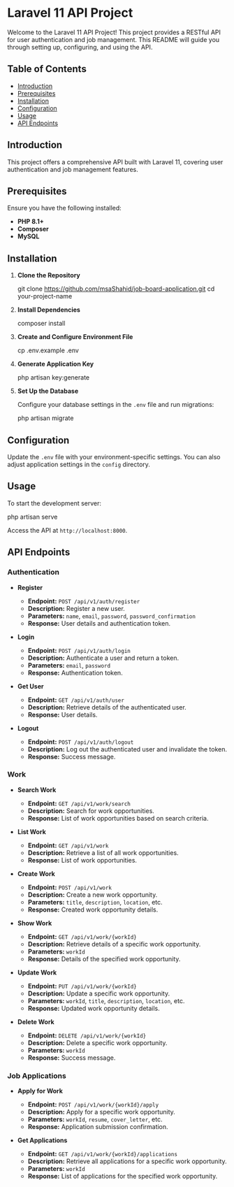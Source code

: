 # Laravel 11 API Project

Welcome to the Laravel 11 API Project! This project provides a RESTful API for user authentication and job management. This README will guide you through setting up, configuring, and using the API.

## Table of Contents

- [Introduction](#introduction)
- [Prerequisites](#prerequisites)
- [Installation](#installation)
- [Configuration](#configuration)
- [Usage](#usage)
- [API Endpoints](#api-endpoints)


## Introduction

This project offers a comprehensive API built with Laravel 11, covering user authentication and job management features.

## Prerequisites

Ensure you have the following installed:

- **PHP 8.1+**
- **Composer**
- **MySQL** 


## Installation

1. **Clone the Repository**

   
   git clone https://github.com/msaShahid/job-board-application.git
   cd your-project-name
   

2. **Install Dependencies**

   composer install

3. **Create and Configure Environment File**

   cp .env.example .env

4. **Generate Application Key**

   php artisan key:generate

5. **Set Up the Database**

   Configure your database settings in the `.env` file and run migrations:
   
   php artisan migrate
   
## Configuration

Update the `.env` file with your environment-specific settings. You can also adjust application settings in the `config` directory.

## Usage

To start the development server:

php artisan serve

Access the API at `http://localhost:8000`.

## API Endpoints

### Authentication

- **Register**
  - **Endpoint:** `POST /api/v1/auth/register`
  - **Description:** Register a new user.
  - **Parameters:** `name`, `email`, `password`, `password_confirmation`
  - **Response:** User details and authentication token.

- **Login**
  - **Endpoint:** `POST /api/v1/auth/login`
  - **Description:** Authenticate a user and return a token.
  - **Parameters:** `email`, `password`
  - **Response:** Authentication token.

- **Get User**
  - **Endpoint:** `GET /api/v1/auth/user`
  - **Description:** Retrieve details of the authenticated user.
  - **Response:** User details.

- **Logout**
  - **Endpoint:** `POST /api/v1/auth/logout`
  - **Description:** Log out the authenticated user and invalidate the token.
  - **Response:** Success message.

### Work

- **Search Work**
  - **Endpoint:** `GET /api/v1/work/search`
  - **Description:** Search for work opportunities.
  - **Response:** List of work opportunities based on search criteria.

- **List Work**
  - **Endpoint:** `GET /api/v1/work`
  - **Description:** Retrieve a list of all work opportunities.
  - **Response:** List of work opportunities.

- **Create Work**
  - **Endpoint:** `POST /api/v1/work`
  - **Description:** Create a new work opportunity.
  - **Parameters:** `title`, `description`, `location`, etc.
  - **Response:** Created work opportunity details.

- **Show Work**
  - **Endpoint:** `GET /api/v1/work/{workId}`
  - **Description:** Retrieve details of a specific work opportunity.
  - **Parameters:** `workId`
  - **Response:** Details of the specified work opportunity.

- **Update Work**
  - **Endpoint:** `PUT /api/v1/work/{workId}`
  - **Description:** Update a specific work opportunity.
  - **Parameters:** `workId`, `title`, `description`, `location`, etc.
  - **Response:** Updated work opportunity details.

- **Delete Work**
  - **Endpoint:** `DELETE /api/v1/work/{workId}`
  - **Description:** Delete a specific work opportunity.
  - **Parameters:** `workId`
  - **Response:** Success message.

### Job Applications

- **Apply for Work**
  - **Endpoint:** `POST /api/v1/work/{workId}/apply`
  - **Description:** Apply for a specific work opportunity.
  - **Parameters:** `workId`, `resume`, `cover_letter`, etc.
  - **Response:** Application submission confirmation.

- **Get Applications**
  - **Endpoint:** `GET /api/v1/work/{workId}/applications`
  - **Description:** Retrieve all applications for a specific work opportunity.
  - **Parameters:** `workId`
  - **Response:** List of applications for the specified work opportunity.



